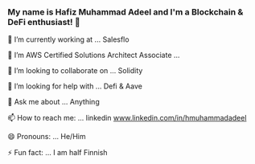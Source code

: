 ### My name is Hafiz Muhammad Adeel and I'm a Blockchain & DeFi enthusiast! 👋

🔭 I’m currently working at ... Salesflo

🌱 I’m AWS Certified Solutions Architect Associate ... 

👯 I’m looking to collaborate on ... Solidity

🤔 I’m looking for help with ... Defi & Aave

💬 Ask me about ... Anything

📫 How to reach me: ... linkedin www.linkedin.com/in/hmuhammadadeel

😄 Pronouns: ... He/Him

⚡ Fun fact: ... I am half Finnish

